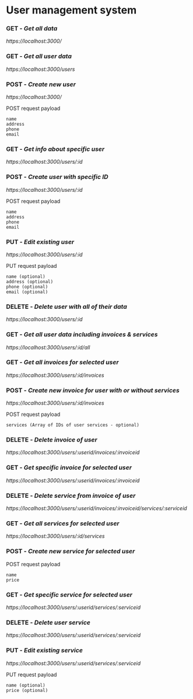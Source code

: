 # User management system
### GET - _Get all data_
_https://localhost:3000/_
### GET - _Get all user data_
_https://localhost:3000/users_
### POST - _Create new user_
_https://localhost:3000/_

POST request payload
```
name
address
phone
email
```
### GET - _Get info about specific user_
_https://localhost:3000/users/:id_
### POST - _Create user with specific ID_
_https://localhost:3000/users/:id_

POST request payload
```
name
address
phone
email
```
### PUT - _Edit existing user_
_https://localhost:3000/users/:id_

PUT request payload
```
name (optional)
address (optional)
phone (optional)
email (optional)
```
### DELETE - _Delete user with all of their data_
_https://localhost:3000/users/:id_
### GET - _Get all user data including invoices & services_
_https://localhost:3000/users/:id/all_
### GET - _Get all invoices for selected user_
_https://localhost:3000/users/:id/invoices_
### POST - _Create new invoice for user with or without services_
_https://localhost:3000/users/:id/invoices_

POST request payload
```
services (Array of IDs of user services - optional)
```
### DELETE - _Delete invoice of user_
_https://localhost:3000/users/:userid/invoices/:invoiceid_
### GET - _Get specific invoice for selected user_
_https://localhost:3000/users/:userid/invoices/:invoiceid_
### DELETE - _Delete service from invoice of user_
_https://localhost:3000/users/:userid/invoices/:invoiceid/services/:serviceid_
### GET - _Get all services for selected user_
_https://localhost:3000/users/:id/services_
### POST - _Create new service for selected user_

POST request payload
```
name
price
```
### GET - _Get specific service for selected user_
_https://localhost:3000/users/:userid/services/:serviceid_
### DELETE - _Delete user service_
_https://localhost:3000/users/:userid/services/:serviceid_
### PUT - _Edit existing service_
_https://localhost:3000/users/:userid/services/:serviceid_

PUT request payload
```
name (optional)
price (optional)
```
